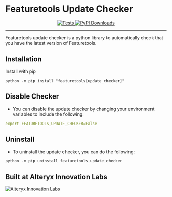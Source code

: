 # Featuretools Update Checker

<p align="center">
    <a href="https://github.com/FeatureLabs/featuretools_update_checker/actions/workflows/unit_tests_with_latest_deps.yml" target="_blank">
        <img src="https://github.com/FeatureLabs/featuretools_update_checker/actions/workflows/unit_tests_with_latest_deps.yml/badge.svg?branch=master" alt="Tests" />
    </a>
    <a href="https://pepy.tech/project/featuretools_update_checker" target="_blank">
        <img src="https://pepy.tech/badge/featuretools_update_checker/month" alt="PyPI Downloads" />
    </a>
</p>
<hr>

Featuretools update checker is a python library to automatically check that you have the latest version of Featuretools.
## Installation
Install with pip
```shell
python -m pip install "featuretools[update_checker]"
```

## Disable Checker
- You can disable the update checker by changing your environment variables to include the following:
```yaml
export FEATURETOOLS_UPDATE_CHECKER=False
```

## Uninstall
- To uninstall the update checker, you can do the following:
```shell
python -m pip uninstall featuretools_update_checker
```

## Built at Alteryx Innovation Labs

<a href="https://www.alteryx.com/innovation-labs">
    <img src="https://evalml-web-images.s3.amazonaws.com/alteryx_innovation_labs.png" alt="Alteryx Innovation Labs" />
</a>

